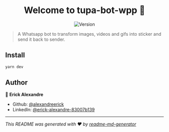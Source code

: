 <h1 align="center">Welcome to tupa-bot-wpp 👋</h1>
<div align="center">
  <p>
    <img alt="Version" src="https://img.shields.io/badge/version-1.0-blue.svg?cacheSeconds=2592000" />
  </p>
</div>

> A Whatsapp bot to transform images, videos and gifs into sticker and send it back to sender.

## Install

```sh
yarn dev
```

## Author

👤 **Erick Alexandre**

* Github: [@alexandreerick](https://github.com/alexandreerick)
* LinkedIn: [@erick-alexandre-83007b139](https://linkedin.com/in/erick-alexandre-83007b139)

***
_This README was generated with ❤️ by [readme-md-generator](https://github.com/kefranabg/readme-md-generator)_
